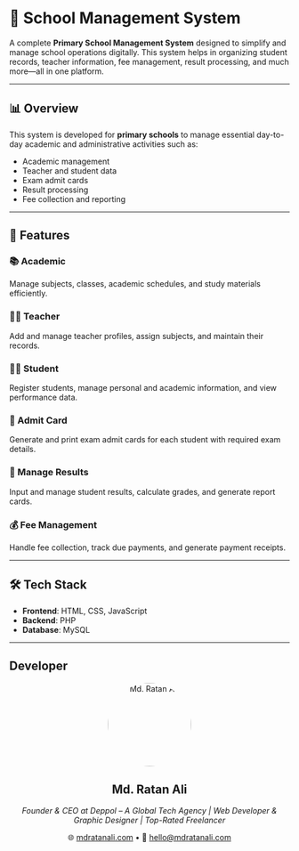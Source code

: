 # 🏫 School Management System

A complete **Primary School Management System** designed to simplify and manage school operations digitally. This system helps in organizing student records, teacher information, fee management, result processing, and much more—all in one platform.

---

## 📊 Overview

This system is developed for **primary schools** to manage essential day-to-day academic and administrative activities such as:
- Academic management
- Teacher and student data
- Exam admit cards
- Result processing
- Fee collection and reporting

---

## 🚀 Features

### 📚 Academic  
Manage subjects, classes, academic schedules, and study materials efficiently.

### 👨‍🏫 Teacher  
Add and manage teacher profiles, assign subjects, and maintain their records.

### 👩‍🎓 Student  
Register students, manage personal and academic information, and view performance data.

### 🎫 Admit Card  
Generate and print exam admit cards for each student with required exam details.

### 📄 Manage Results  
Input and manage student results, calculate grades, and generate report cards.

### 💰 Fee Management  
Handle fee collection, track due payments, and generate payment receipts.

---

## 🛠️ Tech Stack

- **Frontend**: HTML, CSS, JavaScript  
- **Backend**: PHP  
- **Database**: MySQL  

---

## Developer
<p align="center">
  <img src="https://avatars.githubusercontent.com/u/195799301?s=400&u=a2361630c2cfe6c1bb7d6e409c8b50e616de1ebf&v=4" alt="Md. Ratan Ali" width="150" style="border-radius: 50%;" />
</p>

<h2 align="center">Md. Ratan Ali</h2>
<p align="center"><em>Founder & CEO at Deppol – A Global Tech Agency | Web Developer & Graphic Designer | Top-Rated Freelancer</em></p>
<p align="center">
  🌐 <a href="https://mdratanali.com/" target="_blank">mdratanali.com</a> • 
  📧 <a href="mailto:your-email@example.com">hello@mdratanali.com</a>
</p>
